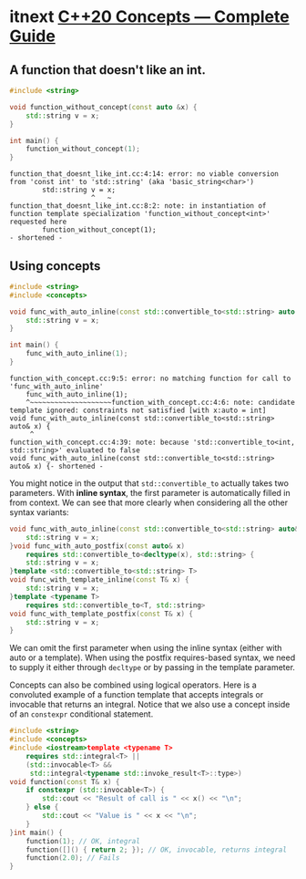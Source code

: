 # itnext [C++20 Concepts — Complete Guide](https://itnext.io/c-20-concepts-complete-guide-42c9e009c6bf)

## A function that doesn't like an int.

```c++
#include <string>

void function_without_concept(const auto &x) {
    std::string v = x;
}

int main() {
    function_without_concept(1);
}
```



```
function_that_doesnt_like_int.cc:4:14: error: no viable conversion from 'const int' to 'std::string' (aka 'basic_string<char>')
        std::string v = x;
                    ^   ~
function_that_doesnt_like_int.cc:8:2: note: in instantiation of function template specialization 'function_without_concept<int>' requested here
        function_without_concept(1);
- shortened - 
```



## Using concepts

```c++
#include <string>
#include <concepts>

void func_with_auto_inline(const std::convertible_to<std::string> auto &x) {
    std::string v = x;
}

int main() {
    func_with_auto_inline(1);
}
```

```
function_with_concept.cc:9:5: error: no matching function for call to 'func_with_auto_inline'
    func_with_auto_inline(1);
    ^~~~~~~~~~~~~~~~~~~~~function_with_concept.cc:4:6: note: candidate template ignored: constraints not satisfied [with x:auto = int]
void func_with_auto_inline(const std::convertible_to<std::string> auto& x) {
     ^
function_with_concept.cc:4:39: note: because 'std::convertible_to<int, std::string>' evaluated to false
void func_with_auto_inline(const std::convertible_to<std::string> auto& x) {- shortened -
```



You might notice in the output that `std::convertible_to` actually takes two parameters. With **inline syntax**, the first parameter is automatically filled in from context. We can see that more clearly when considering all the other syntax variants:



```c++
void func_with_auto_inline(const std::convertible_to<std::string> auto& x) {
    std::string v = x;
}void func_with_auto_postfix(const auto& x)
    requires std::convertible_to<decltype(x), std::string> {
    std::string v = x;
}template <std::convertible_to<std::string> T>
void func_with_template_inline(const T& x) {
    std::string v = x;
}template <typename T>
    requires std::convertible_to<T, std::string>
void func_with_template_postfix(const T& x) {
    std::string v = x;
}
```



We can omit the first parameter when using the inline syntax (either with auto or a template). When using the postfix requires-based syntax, we need to supply it either through `decltype` or by passing in the template parameter.





Concepts can also be combined using logical operators. Here is a convoluted example of a function template that accepts integrals or invocable that returns an integral. Notice that we also use a concept inside of an `constexpr` conditional statement.

```c++
#include <string>
#include <concepts>
#include <iostream>template <typename T>
    requires std::integral<T> ||
    (std::invocable<T> &&
     std::integral<typename std::invoke_result<T>::type>)
void function(const T& x) {
    if constexpr (std::invocable<T>) {
        std::cout << "Result of call is " << x() << "\n";
    } else {
        std::cout << "Value is " << x << "\n";
    }
}int main() {
    function(1); // OK, integral
    function([]() { return 2; }); // OK, invocable, returns integral
    function(2.0); // Fails
}
```



